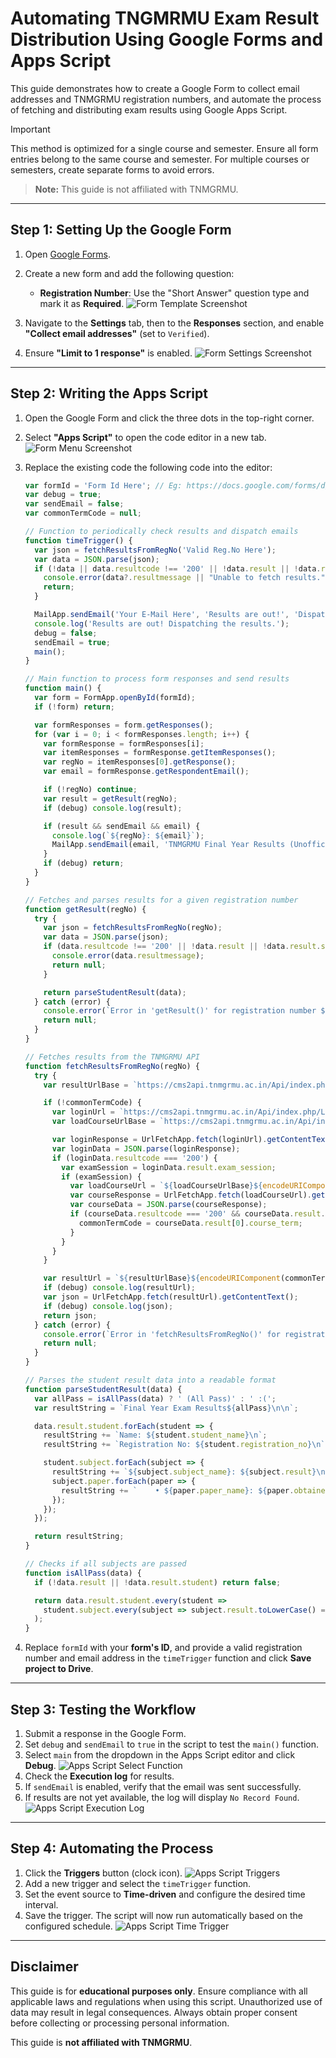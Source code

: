 # Automating TNGMRMU Exam Result Distribution Using Google Forms and Apps Script

This guide demonstrates how to create a Google Form to collect email addresses and TNMGRMU registration numbers, and automate the process of fetching and distributing exam results using Google Apps Script.

> [!IMPORTANT]
> This method is optimized for a single course and semester. Ensure all form entries belong to the same course and semester. For multiple courses or semesters, create separate forms to avoid errors.

> **Note:** This guide is not affiliated with TNMGRMU.

---

## Step 1: Setting Up the Google Form

1. Open [Google Forms](https://forms.google.com).
2. Create a new form and add the following question:
    - **Registration Number**: Use the "Short Answer" question type and mark it as **Required**.
    ![Form Template Screenshot](form-template.png)

3. Navigate to the **Settings** tab, then to the **Responses** section, and enable **"Collect email addresses"** (set to `Verified`).
4. Ensure **"Limit to 1 response"** is enabled.
    ![Form Settings Screenshot](form-settings.png)

---

## Step 2: Writing the Apps Script

1. Open the Google Form and click the three dots in the top-right corner.
2. Select **"Apps Script"** to open the code editor in a new tab.
    ![Form Menu Screenshot](form-menu.png)
3. Replace the existing code the following code into the editor:

    ```javascript
    var formId = 'Form Id Here'; // Eg: https://docs.google.com/forms/d/{id}/edit
    var debug = true;
    var sendEmail = false;
    var commonTermCode = null;

    // Function to periodically check results and dispatch emails
    function timeTrigger() {
      var json = fetchResultsFromRegNo('Valid Reg.No Here');
      var data = JSON.parse(json);
      if (!data || data.resultcode !== '200' || !data.result || !data.result.student) {
        console.error(data?.resultmessage || "Unable to fetch results.");
        return;
      }

      MailApp.sendEmail('Your E-Mail Here', 'Results are out!', 'Dispatching the results.');
      console.log('Results are out! Dispatching the results.');
      debug = false;
      sendEmail = true;
      main();
    }

    // Main function to process form responses and send results
    function main() {
      var form = FormApp.openById(formId);
      if (!form) return;

      var formResponses = form.getResponses();
      for (var i = 0; i < formResponses.length; i++) {
        var formResponse = formResponses[i];
        var itemResponses = formResponse.getItemResponses();
        var regNo = itemResponses[0].getResponse();
        var email = formResponse.getRespondentEmail();

        if (!regNo) continue;
        var result = getResult(regNo);
        if (debug) console.log(result);

        if (result && sendEmail && email) {
          console.log(`${regNo}: ${email}`);
          MailApp.sendEmail(email, 'TNMGRMU Final Year Results (Unofficial)', result, { name: 'Automated Script' });
        }
        if (debug) return;
      }
    }

    // Fetches and parses results for a given registration number
    function getResult(regNo) {
      try {
        var json = fetchResultsFromRegNo(regNo);
        var data = JSON.parse(json);
        if (data.resultcode !== '200' || !data.result || !data.result.student) {
          console.error(data.resultmessage);
          return null;
        }

        return parseStudentResult(data);
      } catch (error) {
        console.error(`Error in 'getResult()' for registration number ${regNo}: ${error.message}`);
        return null;
      }
    }

    // Fetches results from the TNMGRMU API
    function fetchResultsFromRegNo(regNo) {
      try {
        var resultUrlBase = `https://cms2api.tnmgrmu.ac.in/Api/index.php/StudentPreview/previewGradeMarkAllCourse?registration_no=${regNo}&term_code=`;

        if (!commonTermCode) {
          var loginUrl = `https://cms2api.tnmgrmu.ac.in/Api/index.php/Login/appLogin?registration_no=${regNo}&login_type=result`;
          var loadCourseUrlBase = `https://cms2api.tnmgrmu.ac.in/Api/index.php/Login/loadCourseTerm?registration_no=${regNo}&exam_session=`;

          var loginResponse = UrlFetchApp.fetch(loginUrl).getContentText();
          var loginData = JSON.parse(loginResponse);
          if (loginData.resultcode === '200') {
            var examSession = loginData.result.exam_session;
            if (examSession) {
              var loadCourseUrl = `${loadCourseUrlBase}${encodeURIComponent(examSession)}`;
              var courseResponse = UrlFetchApp.fetch(loadCourseUrl).getContentText();
              var courseData = JSON.parse(courseResponse);
              if (courseData.resultcode === '200' && courseData.result.length > 0) {
                commonTermCode = courseData.result[0].course_term;
              }
            }
          }
        }

        var resultUrl = `${resultUrlBase}${encodeURIComponent(commonTermCode)}`;
        if (debug) console.log(resultUrl);
        var json = UrlFetchApp.fetch(resultUrl).getContentText();
        if (debug) console.log(json);
        return json;
      } catch (error) {
        console.error(`Error in 'fetchResultsFromRegNo()' for registration number ${regNo}: ${error.message}`);
        return null;
      }
    }

    // Parses the student result data into a readable format
    function parseStudentResult(data) {
      var allPass = isAllPass(data) ? ' (All Pass)' : ' :(';
      var resultString = `Final Year Exam Results${allPass}\n\n`;

      data.result.student.forEach(student => {
        resultString += `Name: ${student.student_name}\n`;
        resultString += `Registration No: ${student.registration_no}\n`;

        student.subject.forEach(subject => {
          resultString += `${subject.subject_name}: ${subject.result}\n`;
          subject.paper.forEach(paper => {
            resultString += `    • ${paper.paper_name}: ${paper.obtained_mark}\n`;
          });
        });
      });

      return resultString;
    }

    // Checks if all subjects are passed
    function isAllPass(data) {
      if (!data.result || !data.result.student) return false;

      return data.result.student.every(student =>
        student.subject.every(subject => subject.result.toLowerCase() === 'pass')
      );
    }
    ```
4. Replace `formId` with your **form's ID**, and provide a valid registration number and email address in the `timeTrigger` function and click **Save project to Drive**.

---

## Step 3: Testing the Workflow

1. Submit a response in the Google Form.
2. Set `debug` and `sendEmail` to `true` in the script to test the `main()` function.
3. Select `main` from the dropdown in the Apps Script editor and click **Debug**.
    ![Apps Script Select Function](script-select-fn.png)
4. Check the **Execution log** for results.
5. If `sendEmail` is enabled, verify that the email was sent successfully.
6. If results are not yet available, the log will display `No Record Found`.
    ![Apps Script Execution Log](script-exec-log.png)
---

## Step 4: Automating the Process

1. Click the **Triggers** button (clock icon).
    ![Apps Script Triggers](script-triggers.png)
2. Add a new trigger and select the `timeTrigger` function.
3. Set the event source to **Time-driven** and configure the desired time interval.
4. Save the trigger. The script will now run automatically based on the configured schedule.
    ![Apps Script Time Trigger](script-time-trigger.png)

---

## Disclaimer

This guide is for **educational purposes only**. Ensure compliance with all applicable laws and regulations when using this script. Unauthorized use of data may result in legal consequences. Always obtain proper consent before collecting or processing personal information.

This guide is **not affiliated with TNMGRMU**.